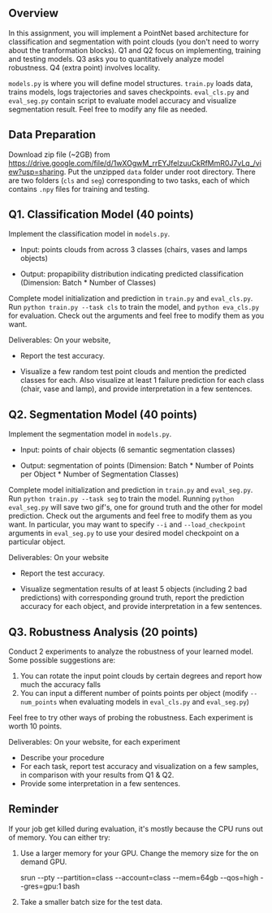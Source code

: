  ## Overview
In this assignment, you will implement a PointNet based architecture for classification and segmentation with point clouds (you don't need to worry about the tranformation blocks). Q1 and Q2 focus on implementing, training and testing models. Q3 asks you to quantitatively analyze model robustness. Q4 (extra point) involves locality. 

`models.py` is where you will define model structures. `train.py` loads data, trains models, logs trajectories and saves checkpoints. `eval_cls.py` and `eval_seg.py` contain script to evaluate model accuracy and visualize segmentation result. Feel free to modify any file as needed.

## Data Preparation
Download zip file (~2GB) from https://drive.google.com/file/d/1wXOgwM_rrEYJfelzuuCkRfMmR0J7vLq_/view?usp=sharing. Put the unzipped `data` folder under root directory. There are two folders (`cls` and `seg`) corresponding to two tasks, each of which contains `.npy` files for training and testing.

## Q1. Classification Model (40 points)
Implement the classification model in `models.py`.

- Input: points clouds from across 3 classes (chairs, vases and lamps objects)

- Output: propapibility distribution indicating predicted classification (Dimension: Batch * Number of Classes)

Complete model initialization and prediction in `train.py` and `eval_cls.py`. Run `python train.py --task cls` to train the model, and `python eva_cls.py` for evaluation. Check out the arguments and feel free to modify them as you want.

Deliverables: On your website, 

- Report the test accuracy.

- Visualize a few random test point clouds and mention the predicted classes for each. Also visualize at least 1 failure prediction for each class (chair, vase and lamp),  and provide interpretation in a few sentences.  

## Q2. Segmentation Model (40 points) 
Implement the segmentation model in `models.py`.  

- Input: points of chair objects (6 semantic segmentation classes) 

- Output: segmentation of points (Dimension: Batch * Number of Points per Object * Number of Segmentation Classes)

Complete model initialization and prediction in `train.py` and `eval_seg.py`. Run `python train.py --task seg` to train the model. Running `python eval_seg.py` will save two gif's, one for ground truth and the other for model prediction. Check out the arguments and feel free to modify them as you want. In particular, you may want to specify `--i` and `--load_checkpoint` arguments in `eval_seg.py` to use your desired model checkpoint on a particular object.

Deliverables: On your website 

- Report the test accuracy.

- Visualize segmentation results of at least 5 objects (including 2 bad predictions) with corresponding ground truth, report the prediction accuracy for each object, and provide interpretation in a few sentences.
  
## Q3. Robustness Analysis (20 points) 
Conduct 2 experiments to analyze the robustness of your learned model. Some possible suggestions are:
1. You can rotate the input point clouds by certain degrees and report how much the accuracy falls
2. You can input a different number of points points per object (modify `--num_points` when evaluating models in `eval_cls.py` and `eval_seg.py`)

Feel free to try other ways of probing the robustness. Each experiment is worth 10 points.

Deliverables: On your website, for each experiment

- Describe your procedure 
- For each task, report test accuracy and visualization on a few samples, in comparison with your results from Q1 & Q2.
- Provide some interpretation in a few sentences.

## Reminder
If your job get killed during evaluation, it's mostly because the CPU runs out of memory.
You can either try:
1. Use a larger memory for your GPU. Change the memory size for the on demand GPU.
	
	srun --pty --partition=class --account=class --mem=64gb --qos=high --gres=gpu:1 bash	

2. Take a smaller batch size for the test data.

